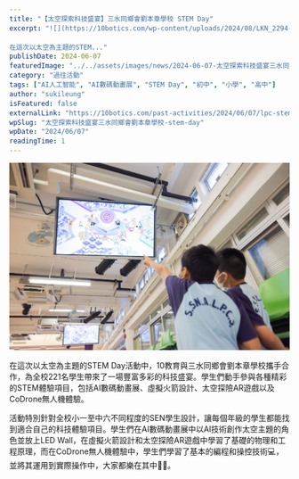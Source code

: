 ```yaml
---
title: "【太空探索科技盛宴】三水同鄉會劉本章學校 STEM Day"
excerpt: "![](https://10botics.com/wp-content/uploads/2024/08/LKN_2294-1-1024x683.jpg)

在這次以太空為主題的STEM..."
publishDate: 2024-06-07
featuredImage: "../../assets/images/news/2024-06-07-太空探索科技盛宴三水同鄉會劉本章學校-stem-day/image1.jpg"
category: "過往活動"
tags: ["AI人工智能", "AI數碼動畫展", "STEM Day", "初中", "小學", "高中"]
author: "sukileung"
isFeatured: false
externalLink: "https://10botics.com/past-activities/2024/06/07/lpc-stem-day/"
wpSlug: "太空探索科技盛宴三水同鄉會劉本章學校-stem-day"
wpDate: "2024/06/07"
readingTime: 1
---
```


![](../../assets/images/news/2024-06-07-太空探索科技盛宴三水同鄉會劉本章學校-stem-day/image1.jpg)

在這次以太空為主題的STEM Day活動中，10教育與三水同鄉會劉本章學校攜手合作，為全校221名學生帶來了一場豐富多彩的科技盛宴。學生們動手參與各種精彩的STEM體驗項目，包括AI數碼動畫展、虛擬火箭設計、太空探險AR遊戲以及CoDrone無人機體驗。

活動特別針對全校小一至中六不同程度的SEN學生設計，讓每個年級的學生都能找到適合自己的科技體驗項目。學生們在AI數碼動畫展中以AI技術創作太空主題的角色並放上LED Wall，在虛擬火箭設計和太空探險AR遊戲中學習了基礎的物理和工程原理，而在CoDrone無人機體驗中，學生們學習了基本的編程和操控技術💻，並將其運用到實際操作中，大家都樂在其中👏🎉。